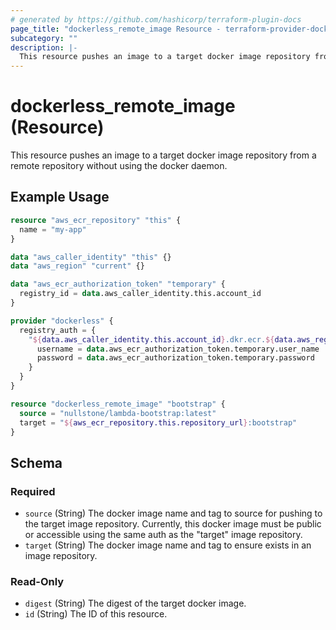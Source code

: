 ```yaml
---
# generated by https://github.com/hashicorp/terraform-plugin-docs
page_title: "dockerless_remote_image Resource - terraform-provider-dockerless"
subcategory: ""
description: |-
  This resource pushes an image to a target docker image repository from a remote repository without using the docker daemon.
---
```


# dockerless_remote_image (Resource)

This resource pushes an image to a target docker image repository from a remote repository without using the docker daemon.

## Example Usage

```terraform
resource "aws_ecr_repository" "this" {
  name = "my-app"
}

data "aws_caller_identity" "this" {}
data "aws_region" "current" {}

data "aws_ecr_authorization_token" "temporary" {
  registry_id = data.aws_caller_identity.this.account_id
}

provider "dockerless" {
  registry_auth = {
    "${data.aws_caller_identity.this.account_id}.dkr.ecr.${data.aws_region.current.name}.amazonaws.com" = {
      username = data.aws_ecr_authorization_token.temporary.user_name
      password = data.aws_ecr_authorization_token.temporary.password
    }
  }
}

resource "dockerless_remote_image" "bootstrap" {
  source = "nullstone/lambda-bootstrap:latest"
  target = "${aws_ecr_repository.this.repository_url}:bootstrap"
}
```

<!-- schema generated by tfplugindocs -->
## Schema

### Required

- `source` (String) The docker image name and tag to source for pushing to the target image repository. 
Currently, this docker image must be public or accessible using the same auth as the "target" image repository.
- `target` (String) The docker image name and tag to ensure exists in an image repository.

### Read-Only

- `digest` (String) The digest of the target docker image.
- `id` (String) The ID of this resource.


